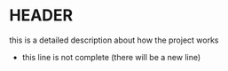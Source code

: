 # HEADER

this is a detailed description about how the project works

- this line is not complete (there will be a new line)